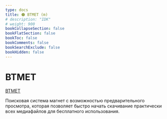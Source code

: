 ```yaml
---
type: docs
title: 🟠 BTMET (m)
# description: "IDK"
# weight: 900
bookCollapseSection: false
bookFlatSection: false
bookToc: false
bookComments: false
bookSearchExclude: false
bookHidden: false
---
```


# BTMET

[BTMET](https://btmet.com/?nt)

Поисковая система магнет с возможностью предварительного просмотра, которая позволяет быстро начать скачивание практически всех медиафайлов для бесплатного использования.
